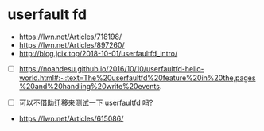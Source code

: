 # userfault fd

- https://lwn.net/Articles/718198/
- https://lwn.net/Articles/897260/
- http://blog.jcix.top/2018-10-01/userfaultfd_intro/
- [ ] https://noahdesu.github.io/2016/10/10/userfaultfd-hello-world.html#:~:text=The%20userfaultfd%20feature%20in%20the,pages%20and%20handling%20write%20events.


- [ ] 可以不借助迁移来测试一下 userfaultfd 吗?

- https://lwn.net/Articles/615086/
